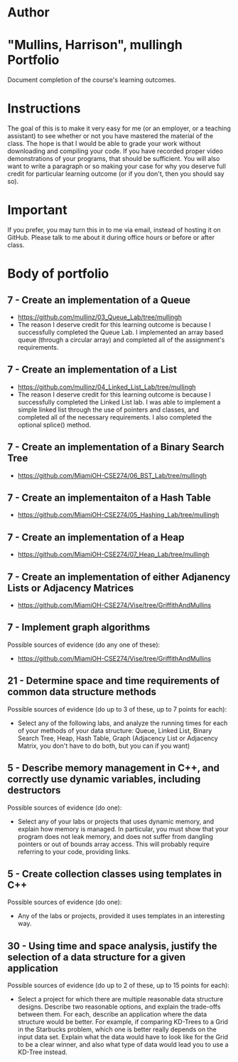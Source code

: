 Author
==========
"Mullins, Harrison", mullingh
Portfolio
=========

Document completion of the course's learning outcomes.

Instructions
====
The goal of this is to make it very easy for me (or an employer, or a teaching assistant) to see whether or not you have mastered the material of the class. The hope is that I would be able to grade your work without downloading and compiling your code. If you have recorded proper video demonstrations of your programs, that should be sufficient. You will also want to write a paragraph or so making your case for why you deserve full credit for particular learning outcome (or if you don't, then you should say so).

Important
=========
If you prefer, you may turn this in to me via email, instead of hosting it on GitHub. Please talk to me about it during office hours or before or after class.

Body of portfolio
====

7 - Create an implementation of a Queue
----

* https://github.com/mullinz/03_Queue_Lab/tree/mullingh
* The reason I deserve credit for this learning outcome is because I successfully completed the Queue Lab.  I implemented an array based queue (through a circular array) and completed all of the assignment's requirements.

7 - Create an implementation of a List
----

* https://github.com/mullinz/04_Linked_List_Lab/tree/mullingh
* The reason I deserve credit for this learning outcome is because I successfully completed the Linked List lab.  I was able to implement a simple linked list through the use of pointers and classes, and completed all of the necessary requirements.  I also completed the optional splice() method.


7 - Create an implementation of a Binary Search Tree
----

* https://github.com/MiamiOH-CSE274/06_BST_Lab/tree/mullingh

7 - Create an implementaiton of a Hash Table
----

* https://github.com/MiamiOH-CSE274/05_Hashing_Lab/tree/mullingh

7 - Create an implementation of a Heap
----

* https://github.com/MiamiOH-CSE274/07_Heap_Lab/tree/mullingh

7 - Create an implementation of either Adjanency Lists or Adjacency Matrices
----

* https://github.com/MiamiOH-CSE274/Vise/tree/GriffithAndMullins

7 - Implement graph algorithms
----
Possible sources of evidence (do any one of these):

* https://github.com/MiamiOH-CSE274/Vise/tree/GriffithAndMullins

21 - Determine space and time requirements of common data structure methods
-----
Possible sources of evidence (do up to 3 of these, up to 7 points for each):

* Select any of the following labs, and analyze the running times for each of your methods of your data structure: Queue, Linked List, Binary Search Tree, Heap, Hash Table, Graph (Adjacency List or Adjacency Matrix, you don't have to do both, but you can if you want)


5 - Describe memory management in C++, and correctly use dynamic variables, including destructors
----
Possible sources of evidence (do one):

* Select any of your labs or projects that uses dynamic memory, and explain how memory is managed. In particular, you must show that your program does not leak memory, and does not suffer from dangling pointers or out of bounds array access. This will probably require referring to your code, providing links.


5 - Create collection classes using templates in C++
----
Possible sources of evidence (do one):

* Any of the labs or projects, provided it uses templates in an interesting way.


30 - Using time and space analysis, justify the selection of a data structure for a given application
----

Possible sources of evidence (do up to 2 of these, up to 15 points for each):

* Select a project for which there are multiple reasonable data structure designs. Describe two reasonable options, and explain the trade-offs between them. For each, describe an application where the data structure would be better. For example, if comparing KD-Trees to a Grid in the Starbucks problem, which one is better really depends on the input data set. Explain what the data would have to look like for the Grid to be a clear winner, and also what type of data would lead you to use a KD-Tree instead.